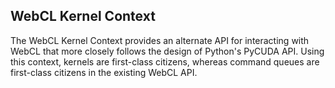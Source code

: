 WebCL Kernel Context
---

The WebCL Kernel Context provides an alternate API for interacting with WebCL that more closely follows the design of Python's PyCUDA API. Using this context, kernels are first-class citizens, whereas command queues are first-class citizens in the existing WebCL API.
